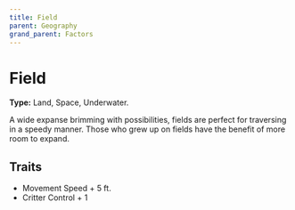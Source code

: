 ```yaml
---
title: Field
parent: Geography
grand_parent: Factors
---
```


# Field

**Type:** Land, Space, Underwater. 

A wide expanse brimming with possibilities, fields are perfect for traversing in a speedy manner. Those who grew up on fields have the benefit of more room to expand.

## Traits

* Movement Speed + 5 ft.
* Critter Control + 1
